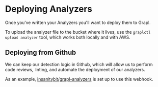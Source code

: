 # Deploying Analyzers

Once you've written your Analyzers you'll want to deploy them to Grapl.

To upload the analyzer file to the bucket where it lives, use the 
`graplctl upload analyzer` tool, which works both locally and with AWS.

## Deploying from Github

We can keep our detection logic in Github, which will allow us to perform code
reviews, linting, and automate the deployment of our analyzers.

As an example,
[insanitybit/grapl-analyzers](https://github.com/insanitybit/grapl-analyzers) is
set up to use this webhook.